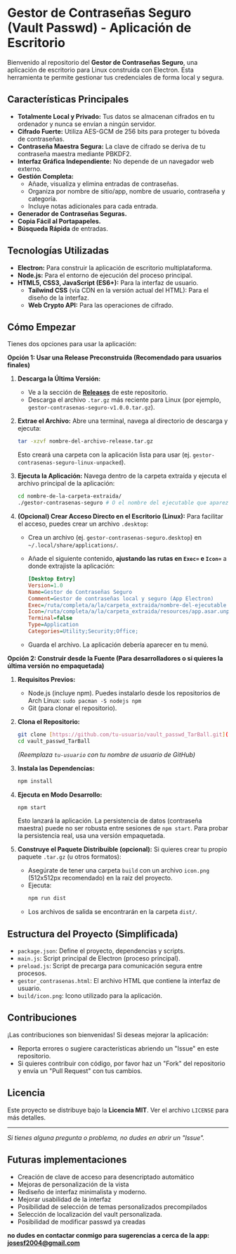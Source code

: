 # Gestor de Contraseñas Seguro (Vault Passwd) - Aplicación de Escritorio

Bienvenido al repositorio del **Gestor de Contraseñas Seguro**, una aplicación de escritorio para Linux construida con Electron. Esta herramienta te permite gestionar tus credenciales de forma local y segura.

## Características Principales

* **Totalmente Local y Privado:** Tus datos se almacenan cifrados en tu ordenador y nunca se envían a ningún servidor.
* **Cifrado Fuerte:** Utiliza AES-GCM de 256 bits para proteger tu bóveda de contraseñas.
* **Contraseña Maestra Segura:** La clave de cifrado se deriva de tu contraseña maestra mediante PBKDF2.
* **Interfaz Gráfica Independiente:** No depende de un navegador web externo.
* **Gestión Completa:**
    * Añade, visualiza y elimina entradas de contraseñas.
    * Organiza por nombre de sitio/app, nombre de usuario, contraseña y categoría.
    * Incluye notas adicionales para cada entrada.
* **Generador de Contraseñas Seguras.**
* **Copia Fácil al Portapapeles.**
* **Búsqueda Rápida** de entradas.

## Tecnologías Utilizadas

* **Electron:** Para construir la aplicación de escritorio multiplataforma.
* **Node.js:** Para el entorno de ejecución del proceso principal.
* **HTML5, CSS3, JavaScript (ES6+):** Para la interfaz de usuario.
    * **Tailwind CSS** (vía CDN en la versión actual del HTML): Para el diseño de la interfaz.
    * **Web Crypto API:** Para las operaciones de cifrado.

## Cómo Empezar

Tienes dos opciones para usar la aplicación:

**Opción 1: Usar una Release Preconstruida (Recomendado para usuarios finales)**

1.  **Descarga la Última Versión:**
    * Ve a la sección de **[Releases](https://github.com/J27REPO/vault_passwd_TarBall/releases)** de este repositorio.
    * Descarga el archivo `.tar.gz` más reciente para Linux (por ejemplo, `gestor-contrasenas-seguro-v1.0.0.tar.gz`).

2.  **Extrae el Archivo:**
    Abre una terminal, navega al directorio de descarga y ejecuta:
    ```bash
    tar -xzvf nombre-del-archivo-release.tar.gz
    ```
    Esto creará una carpeta con la aplicación lista para usar (ej. `gestor-contrasenas-seguro-linux-unpacked`).

3.  **Ejecuta la Aplicación:**
    Navega dentro de la carpeta extraída y ejecuta el archivo principal de la aplicación:
    ```bash
    cd nombre-de-la-carpeta-extraida/
    ./gestor-contrasenas-seguro # O el nombre del ejecutable que aparezca
    ```

4.  **(Opcional) Crear Acceso Directo en el Escritorio (Linux):**
    Para facilitar el acceso, puedes crear un archivo `.desktop`:
    * Crea un archivo (ej. `gestor-contrasenas-seguro.desktop`) en `~/.local/share/applications/`.
    * Añade el siguiente contenido, **ajustando las rutas en `Exec=` e `Icon=`** a donde extrajiste la aplicación:

        ```ini
        [Desktop Entry]
        Version=1.0
        Name=Gestor de Contraseñas Seguro
        Comment=Gestor de contraseñas local y seguro (App Electron)
        Exec=/ruta/completa/a/la/carpeta_extraida/nombre-del-ejecutable
        Icon=/ruta/completa/a/la/carpeta_extraida/resources/app.asar.unpacked/build/icon.png # Ajusta si es necesario
        Terminal=false
        Type=Application
        Categories=Utility;Security;Office;
        ```
    * Guarda el archivo. La aplicación debería aparecer en tu menú.

**Opción 2: Construir desde la Fuente (Para desarrolladores o si quieres la última versión no empaquetada)**

1.  **Requisitos Previos:**
    * Node.js (incluye npm). Puedes instalarlo desde los repositorios de Arch Linux: `sudo pacman -S nodejs npm`
    * Git (para clonar el repositorio).

2.  **Clona el Repositorio:**
    ```bash
    git clone [https://github.com/tu-usuario/vault_passwd_TarBall.git](https://github.com/tu-usuario/vault_passwd_TarBall.git)
    cd vault_passwd_TarBall
    ```
    *(Reemplaza `tu-usuario` con tu nombre de usuario de GitHub)*

3.  **Instala las Dependencias:**
    ```bash
    npm install
    ```

4.  **Ejecuta en Modo Desarrollo:**
    ```bash
    npm start
    ```
    Esto lanzará la aplicación. La persistencia de datos (contraseña maestra) puede no ser robusta entre sesiones de `npm start`. Para probar la persistencia real, usa una versión empaquetada.

5.  **Construye el Paquete Distribuible (opcional):**
    Si quieres crear tu propio paquete `.tar.gz` (u otros formatos):
    * Asegúrate de tener una carpeta `build` con un archivo `icon.png` (512x512px recomendado) en la raíz del proyecto.
    * Ejecuta:
        ```bash
        npm run dist
        ```
    * Los archivos de salida se encontrarán en la carpeta `dist/`.

## Estructura del Proyecto (Simplificada)

* `package.json`: Define el proyecto, dependencias y scripts.
* `main.js`: Script principal de Electron (proceso principal).
* `preload.js`: Script de precarga para comunicación segura entre procesos.
* `gestor_contrasenas.html`: El archivo HTML que contiene la interfaz de usuario.
* `build/icon.png`: Icono utilizado para la aplicación.

## Contribuciones

¡Las contribuciones son bienvenidas! Si deseas mejorar la aplicación:
* Reporta errores o sugiere características abriendo un "Issue" en este repositorio.
* Si quieres contribuir con código, por favor haz un "Fork" del repositorio y envía un "Pull Request" con tus cambios.

## Licencia

Este proyecto se distribuye bajo la **Licencia MIT**. Ver el archivo `LICENSE` para más detalles.

---

*Si tienes alguna pregunta o problema, no dudes en abrir un "Issue".*

## Futuras implementaciones

* Creación de clave de acceso para desencriptado automático
* Mejoras de personalización de la vista
* Rediseño de interfaz minimalista y moderno.
* Mejorar usabilidad de la interfaz
* Posibilidad de selección de temas personalizados precompilados
* Selección de localización del vault personalizada.
* Posibilidad de modificar passwd ya creadas

**no dudes en contactar conmigo para sugerencias a cerca de la app: josesf2004@gmail.com**
  
